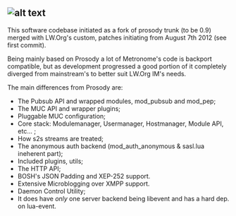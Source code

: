 ![alt text](https://lightwitch.org/sites/default/files/metronome-logo-90x90.png)
-

This software codebase initiated as a fork of prosody trunk (to be 0.9) merged with LW.Org's custom, patches initiating from August 7th 2012 (see first commit).

Being mainly based on Prosody a lot of Metronome's code is backport compatible, but as development progressed a good portion of it completely diverged from mainstream's to better suit LW.Org IM's needs.

The main differences from Prosody are:

 * The Pubsub API and wrapped modules, mod_pubsub and mod_pep;
 * The MUC API and wrapper plugins;
 * Pluggable MUC configuration;
 * Core stack: Modulemanager, Usermanager, Hostmanager, Module API, etc... ;
 * How s2s streams are treated;
 * The anonymous auth backend (mod_auth_anonymous & sasl.lua ineherent part);
 * Included plugins, utils;
 * The HTTP API;
 * BOSH's JSON Padding and XEP-252 support.
 * Extensive Microblogging over XMPP support.
 * Daemon Control Utility;
 * It does have _only_ one server backend being libevent and has a hard dep. on lua-event.
